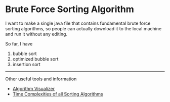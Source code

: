 # Brute Force Sorting Algorithm

I want to make a single java file that contains fundamental brute force sorting algorithms, so people can actually download it to the local machine and run it without any editing.

So far, I have 
1. bubble sort
2. optimized bubble sort
3. insertion sort
---

Other useful tools and information
- <a href="https://algorithm-visualizer.org/" target="_blank">Algorithm Visualizer</a>
- <a href="https://www.geeksforgeeks.org/time-complexities-of-all-sorting-algorithms/" target="_blank">Time Complexities of all Sorting Algorithms</a>
